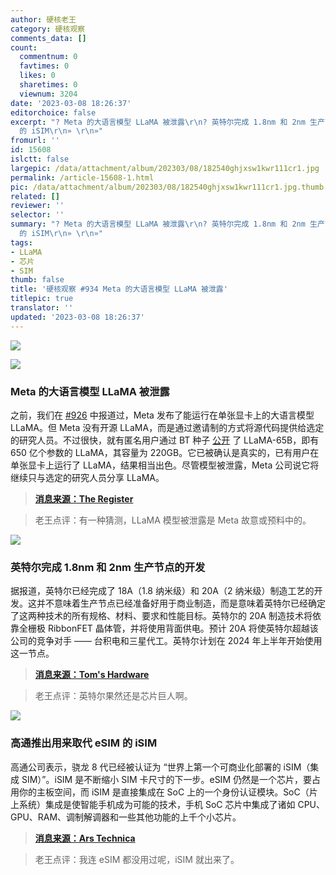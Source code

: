 ```yaml
---
author: 硬核老王
category: 硬核观察
comments_data: []
count:
  commentnum: 0
  favtimes: 0
  likes: 0
  sharetimes: 0
  viewnum: 3204
date: '2023-03-08 18:26:37'
editorchoice: false
excerpt: "? Meta 的大语言模型 LLaMA 被泄露\r\n? 英特尔完成 1.8nm 和 2nm 生产节点的开发\r\n? 高通推出用来取代 eSIM
  的 iSIM\r\n» \r\n»"
fromurl: ''
id: 15608
islctt: false
largepic: /data/attachment/album/202303/08/182540ghjxsw1kwr111cr1.jpg
permalink: /article-15608-1.html
pic: /data/attachment/album/202303/08/182540ghjxsw1kwr111cr1.jpg.thumb.jpg
related: []
reviewer: ''
selector: ''
summary: "? Meta 的大语言模型 LLaMA 被泄露\r\n? 英特尔完成 1.8nm 和 2nm 生产节点的开发\r\n? 高通推出用来取代 eSIM
  的 iSIM\r\n» \r\n»"
tags:
- LLaMA
- 芯片
- SIM
thumb: false
title: '硬核观察 #934 Meta 的大语言模型 LLaMA 被泄露'
titlepic: true
translator: ''
updated: '2023-03-08 18:26:37'
---
```


![](/data/attachment/album/202303/08/182540ghjxsw1kwr111cr1.jpg)


![](/data/attachment/album/202303/08/182549r4vnupnchv4olqhz.jpg)


### Meta 的大语言模型 LLaMA 被泄露


之前，我们在 [#926](/article-15584-1.html) 中报道过，Meta 发布了能运行在单张显卡上的大语言模型 LLaMA。但 Meta 没有开源 LLaMA，而是通过邀请制的方式将源代码提供给选定的研究人员。不过很快，就有匿名用户通过 BT 种子 [公开](https://github.com/shawwn/llama-dl) 了 LLaMA-65B，即有 650 亿个参数的 LLaMA，其容量为 220GB。它已被确认是真实的，已有用户在单张显卡上运行了 LLaMA，结果相当出色。尽管模型被泄露，Meta 公司说它将继续只与选定的研究人员分享 LLaMA。



> 
> **[消息来源：The Register](https://www.theregister.com/2023/03/08/meta_llama_ai_leak/)**
> 
> 
> 



> 
> 老王点评：有一种猜测，LLaMA 模型被泄露是 Meta 故意或预料中的。
> 
> 
> 


![](/data/attachment/album/202303/08/182600htm3n29iauqsyu3v.jpg)


### 英特尔完成 1.8nm 和 2nm 生产节点的开发


据报道，英特尔已经完成了 18A（1.8 纳米级）和 20A（2 纳米级）制造工艺的开发。这并不意味着生产节点已经准备好用于商业制造，而是意味着英特尔已经确定了这两种技术的所有规格、材料、要求和性能目标。英特尔的 20A 制造技术将依靠全栅极 RibbonFET 晶体管，并将使用背面供电。预计 20A 将使英特尔超越该公司的竞争对手 —— 台积电和三星代工。英特尔计划在 2024 年上半年开始使用这一节点。



> 
> **[消息来源：Tom's Hardware](https://www.tomshardware.com/news/intel-completes-development-of-18a-20a-nodes)**
> 
> 
> 



> 
> 老王点评：英特尔果然还是芯片巨人啊。
> 
> 
> 


![](/data/attachment/album/202303/08/182612w060t32gmf6wrz6r.jpg)


### 高通推出用来取代 eSIM 的 iSIM


高通公司表示，骁龙 8 代已经被认证为 “世界上第一个可商业化部署的 iSIM（集成 SIM）”。iSIM 是不断缩小 SIM 卡尺寸的下一步。eSIM 仍然是一个芯片，要占用你的主板空间，而 iSIM 是直接集成在 SoC 上的一个身份认证模块。SoC（片上系统）集成是使智能手机成为可能的技术，手机 SoC 芯片中集成了诸如 CPU、GPU、RAM、调制解调器和一些其他功能的上千个小芯片。



> 
> **[消息来源：Ars Technica](https://arstechnica.com/gadgets/2023/03/qualcomm-wants-to-replace-esims-with-isims-has-the-first-certified-soc/)**
> 
> 
> 



> 
> 老王点评：我连 eSIM 都没用过呢，iSIM 就出来了。
> 
> 
>